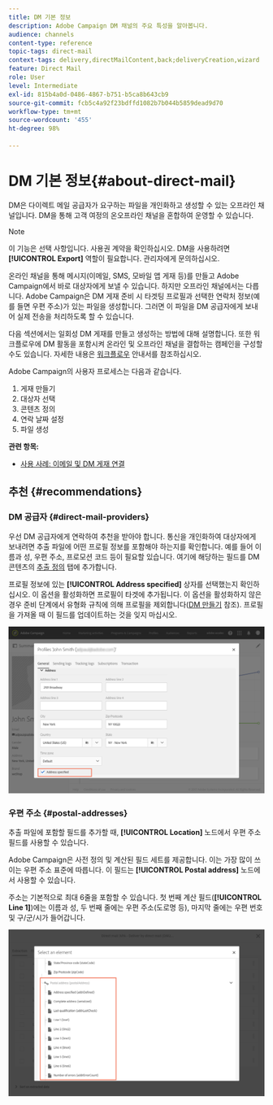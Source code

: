 ```yaml
---
title: DM 기본 정보
description: Adobe Campaign DM 채널의 주요 특성을 알아봅니다.
audience: channels
content-type: reference
topic-tags: direct-mail
context-tags: delivery,directMailContent,back;deliveryCreation,wizard
feature: Direct Mail
role: User
level: Intermediate
exl-id: 815b4a0d-0486-4867-b751-b5ca8b643cb9
source-git-commit: fcb5c4a92f23bdffd1082b7b044b5859dead9d70
workflow-type: tm+mt
source-wordcount: '455'
ht-degree: 98%

---
```


# DM 기본 정보{#about-direct-mail}

DM은 다이렉트 메일 공급자가 요구하는 파일을 개인화하고 생성할 수 있는 오프라인 채널입니다. DM을 통해 고객 여정의 온오프라인 채널을 혼합하여 운영할 수 있습니다.

>[!NOTE]
>
>이 기능은 선택 사항입니다. 사용권 계약을 확인하십시오. DM을 사용하려면 **[!UICONTROL Export]** 역할이 필요합니다. 관리자에게 문의하십시오.

온라인 채널을 통해 메시지(이메일, SMS, 모바일 앱 게재 등)를 만들고 Adobe Campaign에서 바로 대상자에게 보낼 수 있습니다. 하지만 오프라인 채널에서는 다릅니다. Adobe Campaign은 DM 게재 준비 시 타겟팅 프로필과 선택한 연락처 정보(예를 들면 우편 주소)가 있는 파일을 생성합니다. 그러면 이 파일을 DM 공급자에게 보내어 실제 전송을 처리하도록 할 수 있습니다.

다음 섹션에서는 일회성 DM 게재를 만들고 생성하는 방법에 대해 설명합니다. 또한 워크플로우에 DM 활동을 포함시켜 온라인 및 오프라인 채널을 결합하는 캠페인을 구성할 수도 있습니다. 자세한 내용은 [워크플로우](../../automating/using/get-started-workflows.md) 안내서를 참조하십시오.

Adobe Campaign의 사용자 프로세스는 다음과 같습니다.

1. 게재 만들기
1. 대상자 선택
1. 콘텐츠 정의
1. 연락 날짜 설정
1. 파일 생성

**관련 항목:**

* [사용 사례: 이메일 및 DM 게재 연결](../../automating/using/coupling-email-direct-mail.md)

## 추천 {#recommendations}

### DM 공급자 {#direct-mail-providers}

우선 DM 공급자에게 연락하여 추천을 받아야 합니다. 통신을 개인화하여 대상자에게 보내려면 추출 파일에 어떤 프로필 정보를 포함해야 하는지를 확인합니다. 예를 들어 이름과 성, 우편 주소, 프로모션 코드 등이 필요할 있습니다. 여기에 해당하는 필드를 DM 콘텐츠의 [추출 정의](../../channels/using/defining-the-direct-mail-content.md#defining-the-extraction) 탭에 추가합니다.

프로필 정보에 있는 **[!UICONTROL Address specified]** 상자를 선택했는지 확인하십시오. 이 옵션을 활성화하면 프로필이 타겟에 추가됩니다. 이 옵션을 활성화하지 않은 경우 준비 단계에서 유형화 규칙에 의해 프로필을 제외합니다([DM 만들기](../../channels/using/creating-the-direct-mail.md) 참조). 프로필을 가져올 때 이 필드를 업데이트하는 것을 잊지 마십시오.

![](assets/direct_mail_22.png)

### 우편 주소 {#postal-addresses}

추출 파일에 포함할 필드를 추가할 때, **[!UICONTROL Location]** 노드에서 우편 주소 필드를 사용할 수 있습니다. 

Adobe Campaign은 사전 정의 및 계산된 필드 세트를 제공합니다. 이는 가장 많이 쓰이는 우편 주소 표준에 따릅니다. 이 필드는 **[!UICONTROL Postal address]** 노드에서 사용할 수 있습니다.

주소는 기본적으로 최대 6줄을 포함할 수 있습니다. 첫 번째 계산 필드(**[!UICONTROL Line 1]**)에는 이름과 성, 두 번째 줄에는 우편 주소(도로명 등), 마지막 줄에는 우편 번호 및 구/군/시가 들어갑니다.

![](assets/direct_mail_23.png)
